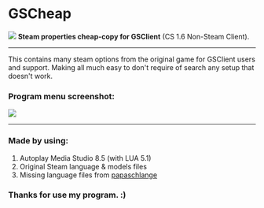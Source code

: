 # GSCheap
<img src="https://blogger.googleusercontent.com/img/b/R29vZ2xl/AVvXsEhUY4pXmPhSPl3NRXtR5s6ML6wsprpznPt6-smOf4dPa8pKNzWGavmcvWw7bEzJMtT9-t0P1UoELhW_06y_ZO9rOilzsWWuNVhhxCSzHuTb5nOicK1_0p_55Et1Pi5lNsNW7ag64NzBh-VoOyH-O3YDh_-5eSRqUkPZOmBxTOatD8Tct2S55G2dRrte/w256-h256-p-k-no-nu/favicon.ico">
<b>Steam properties cheap-copy for GSClient</b> (CS 1.6 Non-Steam Client).
<hr>
This contains many steam options from the original game for GSClient users and support. Making all much easy to don't require of search any setup that doesn't work.
<h3>Program menu screenshot:</h3>
<img src="https://images.gamebanana.com/img/ss/tools/6425aac691bf0.jpg">
<hr>
<h3>Made by using:</h3>
<ol>
<li>Autoplay Media Studio 8.5 (with LUA 5.1)</li>
<li>Original Steam language & models files</li>
<li>Missing language files from <a href="https://gamebanana.com/members/1477661">papaschlange</a></li>
</ol>
<h3>Thanks for use my program. :)</h3>
